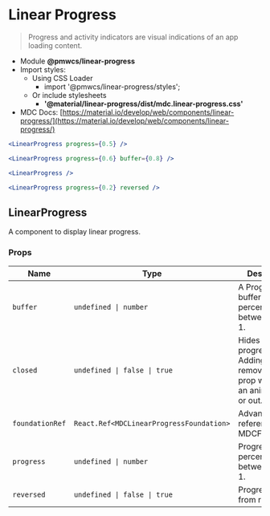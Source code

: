 # Linear Progress

> Progress and activity indicators are visual indications of an app loading content.

- Module **@pmwcs/linear-progress**
- Import styles:
  - Using CSS Loader
    - import '@pmwcs/linear-progress/styles';
  - Or include stylesheets
    - **'@material/linear-progress/dist/mdc.linear-progress.css'**
- MDC Docs: [https://material.io/develop/web/components/linear-progress/](https://material.io/develop/web/components/linear-progress/)

```jsx
<LinearProgress progress={0.5} />
```

```jsx
<LinearProgress progress={0.6} buffer={0.8} />
```

```jsx
<LinearProgress />
```

```jsx
<LinearProgress progress={0.2} reversed />
```

## LinearProgress
A component to display linear progress.

### Props

| Name | Type | Description |
|------|------|-------------|
| `buffer` | `undefined \| number` | A Progress buffer float percentage between 0 and 1. |
| `closed` | `undefined \| false \| true` | Hides the progress bar. Adding / removing this prop will trigger an animation in or out. |
| `foundationRef` | `React.Ref<MDCLinearProgressFoundation>` | Advanced: A reference to the MDCFoundation. |
| `progress` | `undefined \| number` | Progress float percentage between 0 and 1. |
| `reversed` | `undefined \| false \| true` | Progress goes from right to left. |


